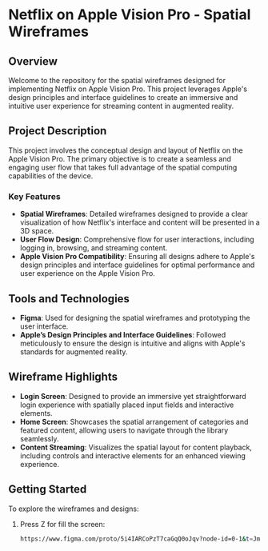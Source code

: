 # Netflix on Apple Vision Pro - Spatial Wireframes

## Overview

Welcome to the repository for the spatial wireframes designed for implementing Netflix on Apple Vision Pro. This project leverages Apple's design principles and interface guidelines to create an immersive and intuitive user experience for streaming content in augmented reality.

## Project Description

This project involves the conceptual design and layout of Netflix on the Apple Vision Pro. The primary objective is to create a seamless and engaging user flow that takes full advantage of the spatial computing capabilities of the device.

### Key Features

- **Spatial Wireframes**: Detailed wireframes designed to provide a clear visualization of how Netflix's interface and content will be presented in a 3D space.
- **User Flow Design**: Comprehensive flow for user interactions, including logging in, browsing, and streaming content.
- **Apple Vision Pro Compatibility**: Ensuring all designs adhere to Apple's design principles and interface guidelines for optimal performance and user experience on the Apple Vision Pro.

## Tools and Technologies

- **Figma**: Used for designing the spatial wireframes and prototyping the user interface.
- **Apple’s Design Principles and Interface Guidelines**: Followed meticulously to ensure the design is intuitive and aligns with Apple's standards for augmented reality.

## Wireframe Highlights

- **Login Screen**: Designed to provide an immersive yet straightforward login experience with spatially placed input fields and interactive elements.
- **Home Screen**: Showcases the spatial arrangement of categories and featured content, allowing users to navigate through the library seamlessly.
- **Content Streaming**: Visualizes the spatial layout for content playback, including controls and interactive elements for an enhanced viewing experience.

## Getting Started

To explore the wireframes and designs:

1. Press Z for fill the screen: 
   ```sh
   https://www.figma.com/proto/5i4IARCoPzT7caGqQ0oJqv?node-id=0-1&t=Jm3PypLV54Trm50t-6

